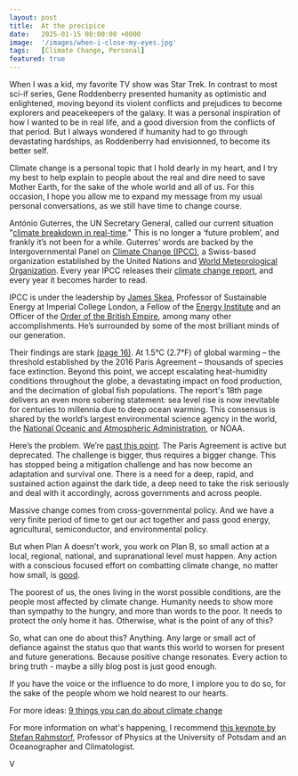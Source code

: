 ```yaml
---
layout: post
title:  At the precipice
date:   2025-01-15 00:00:00 +0000
image:  '/images/when-i-close-my-eyes.jpg'
tags:   [Climate Change, Personal]
featured: true
---
```


When I was a kid, my favorite TV show was Star Trek. In contrast to most sci-if series, Gene Roddenberry presented humanity as optimistic and enlightened, moving beyond its violent conflicts and prejudices to become explorers and peacekeepers of the galaxy. It was a personal inspiration of how I wanted to be in real life, and a good diversion from the conflicts of that period. But I always wondered if humanity had to go through devastating hardships, as Roddenberry had envisionned, to become its better self.

Climate change is a personal topic that I hold dearly in my heart, and I try my best to help explain to people about the real and dire need to save Mother Earth, for the sake of the whole world and all of us. For this occasion, I hope you allow me to expand my message from my usual personal conversations, as we still have time to change course.  

António Guterres, the UN Secretary General, called our current situation "[climate breakdown in real-time](https://www.theguardian.com/world/2024/dec/30/world-endures-decade-of-deadly-heat-as-2024-caps-hottest-years-on-record-un-antonio-guterres)." This is no longer a ‘future problem’, and frankly it’s not been for a while. Guterres’ words are backed by the Intergovernmental Panel on [Climate Change (IPCC)](https://en.wikipedia.org/wiki/Intergovernmental_Panel_on_Climate_Change), a Swiss-based organization established by the United Nations and [World Meteorological Organization](https://wmo.int/). Every year IPCC releases their [climate change report](https://www.ipcc.ch/report/ar6/syr/), and every year it becomes harder to read.  

IPCC is under the leadership by [James Skea](https://en.wikipedia.org/wiki/James_Skea), Professor of Sustainable Energy at Imperial College London, a Fellow of the [Energy Institute](https://en.wikipedia.org/wiki/Energy_Institute) and an Officer of the [Order of the British Empire](https://en.wikipedia.org/wiki/Order_of_the_British_Empire), among many other accomplishments. He’s surrounded by some of the most brilliant minds of our generation.   

Their findings are stark [(page 16)](https://www.ipcc.ch/report/ar6/syr/downloads/report/IPCC_AR6_SYR_SPM.pdf). At 1.5°C (2.7°F) of global warming – the threshold established by the 2016 Paris Agreement – thousands of species face extinction. Beyond this point, we accept escalating heat-humidity conditions throughout the globe, a devastating impact on food production, and the decimation of global fish populations. The report's 18th page delivers an even more sobering statement: sea level rise is now inevitable for centuries to millennia due to deep ocean warming. This consensus is shared by the world’s largest environmental science agency in the world, the [National Oceanic and Atmospheric Administration](https://en.wikipedia.org/wiki/National_Oceanic_and_Atmospheric_Administration), or NOAA.    

Here’s the problem. We’re [past this point](https://www.nature.com/articles/d41586-025-00010-9). The Paris Agreement is active but deprecated. The challenge is bigger, thus requires a bigger change. This has stopped being a mitigation challenge and has now become an adaptation and survival one. There is a need for a deep, rapid, and sustained action against the dark tide, a deep need to take the risk seriously and deal with it accordingly, across governments and across people.  

Massive change comes from cross-governmental policy. And we have a very finite period of time to get our act together and pass good energy, agricultural, semiconductor, and environmental policy.  

But when Plan A doesn’t work, you work on Plan B, so small action at a local, regional, national, and supranational level must happen. Any action with a conscious focused effort on combatting climate change, no matter how small, is [good](https://www.youtube.com/watch?v=IdTMDpizis8).   

The poorest of us, the ones living in the worst possible conditions, are the people most affected by climate change. Humanity needs to show more than sympathy to the hungry, and more than words to the poor. It needs to protect the only home it has. Otherwise, what is the point of any of this?  

So, what can one do about this? Anything. Any large or small act of defiance against the status quo that wants this world to worsen for present and future generations. Because positive change resonates. Every action to bring truth - maybe a silly blog post is just good enough.  

If you have the voice or the influence to do more, I implore you to do so, for the sake of the people whom we hold nearest to our hearts.   

For more ideas: [9 things you can do about climate change](https://www.imperial.ac.uk/stories/climate-action/)    

For more information on what's happening, I recommend [this keynote by Stefan Rahmstorf](https://www.youtube.com/watch?v=ZHNNW8c_FaA), Professor of Physics at the University of Potsdam and an Oceanographer and Climatologist.



V
